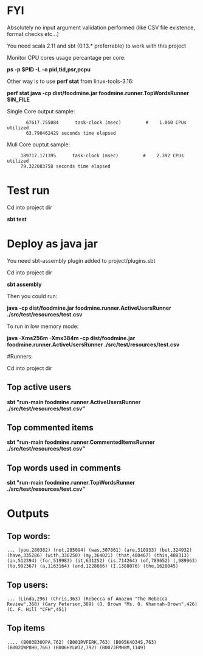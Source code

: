 # FYI

Absolutely no input argument validation performed (like CSV file existence, format checks etc...)

You need scala 2.11 and sbt (0.13.* preferrable) to work with this project

Monitor CPU cores usage percantage per core:

**ps -p $PID -L -o pid,tid,psr,pcpu**

Other way is to use **perf stat** from linux-tools-3.16:

**perf stat java -cp dist/foodmine.jar foodmine.runner.TopWordsRunner $IN_FILE**

Single Core output sample:

```
       67617.755084      task-clock (msec)         #    1.060 CPUs utilized
       63.790462429 seconds time elapsed
```

Muli Core ouptut sample:

```
     189717.171395      task-clock (msec)         #    2.392 CPUs utilized
     79.322083758 seconds time elapsed
```


# Test run

Cd into project dir

**sbt test**

# Deploy as java jar

You need sbt-assembly plugin added to project/plugins.sbt

Cd into project dir

**sbt assembly**

Then you could run:

**java -cp dist/foodmine.jar foodmine.runner.ActiveUsersRunner ./src/test/resources/test.csv**

To run in low memory mode:

**java -Xms256m -Xmx384m -cp dist/foodmine.jar foodmine.runner.ActiveUsersRunner ./src/test/resources/test.csv**


#Runners:

Cd into project dir

## Top active users

**sbt "run-main foodmine.runner.ActiveUsersRunner ./src/test/resources/test.csv"**

## Top commented items

**sbt "run-main foodmine.runner.CommentedItemsRunner ./src/test/resources/test.csv"**

## Top words used in comments

**sbt "run-main foodmine.runner.TopWordsRunner ./src/test/resources/test.csv"**


# Outputs

## Top words:
`...
(you,280382)
(not,285094)
(was,307861)
(are,310933)
(but,324932)
(have,335286)
(with,336250)
(my,364021)
(that,400467)
(this,488313)
(in,512394)
(for,519983)
(it,631252)
(is,714264)
(of,789652)
(,989963)
(to,992367)
(a,1163164)
(and,1228666)
(I,1388076)
(the,1628045)
`

## Top users:
`...
(Linda,296)
(Chris,363)
(Rebecca of Amazon "The Rebecca Review",368)
(Gary Peterson,389)
(O. Brown "Ms. O. Khannah-Brown",426)
(C. F. Hill "CFH",451)
`

## Top items
`....
(B003B3OOPA,762)
(B001RVFERK,763)
(B005K4Q34S,763)
(B002QWP8H0,766)
(B006HYLW32,792)
(B007JFMH8M,1149)
`
